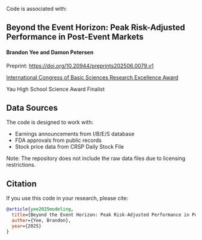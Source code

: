 Code is associated with: 

## Beyond the Event Horizon: Peak Risk-Adjusted Performance in Post-Event Markets

#### Brandon Yee and Damon Petersen

Preprint: https://doi.org/10.20944/preprints202506.0079.v1

[International Congress of Basic Sciences Research Excellence Award](https://mp.weixin.qq.com/s/5SZbZx87bvD7_pd4_l_i8)

Yau High School Science Award Finalist

## Data Sources

The code is designed to work with:
- Earnings announcements from I/B/E/S database
- FDA approvals from public records
- Stock price data from CRSP Daily Stock File

Note: The repository does not include the raw data files due to licensing restrictions.

## Citation

If you use this code in your research, please cite:

``` bibtex
@article{yee2025modeling,
  title={Beyond the Event Horizon: Peak Risk-Adjusted Performance in Post-Event Markets},
  author={Yee, Brandon},
  year={2025}
}
```
